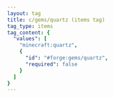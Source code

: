 ```yaml
---
layout: tag
title: c/gems/quartz (items tag)
tag_type: items
tag_content: {
  "values": [
    "minecraft:quartz",
    {
      "id": "#forge:gems/quartz",
      "required": false
    }
  ]
}
---
```

